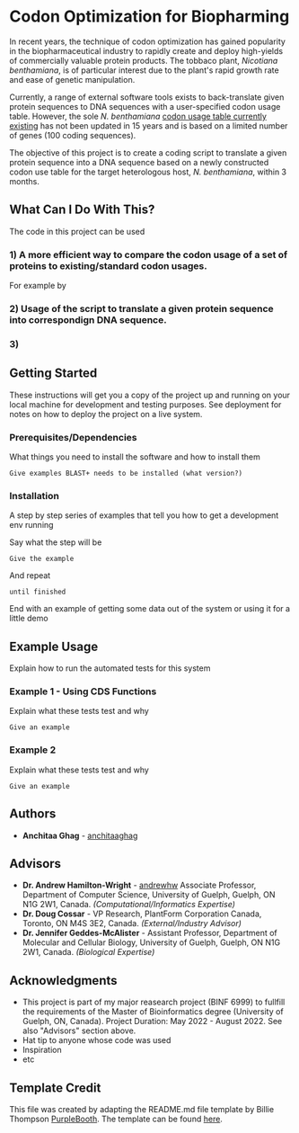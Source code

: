 # Codon Optimization for Biopharming

In recent years, the technique of codon optimization has gained popularity in the biopharmaceutical industry to rapidly create and deploy high-yields of commercially valuable protein products. The tobbaco plant, *Nicotiana benthamiana*, is of particular interest due to the plant's rapid growth rate and ease of genetic manipulation. 

Currently, a range of external software tools exists to back-translate given protein sequences to DNA sequences with a user-specified codon usage table. However, the sole *N. benthamiana* [codon usage table currently existing](https://www.kazusa.or.jp/codon/cgi-bin/showcodon.cgi?species=4100) has not been updated in 15 years and is based on a limited number of genes (100 coding sequences). 

The objective of this project is to create a coding script to translate a given protein sequence into a DNA sequence based on a newly constructed codon use table for the target heterologous host, *N. benthamiana*, within 3 months.

## What Can I Do With This?

The code in this project can be used

### 1) A more efficient way to compare the codon usage of a set of proteins to existing/standard codon usages.

For example by 

### 2) Usage of the script to translate a given protein sequence into correspondign DNA sequence.

### 3) 

## Getting Started

These instructions will get you a copy of the project up and running on your local machine for development and testing purposes. See deployment for notes on how to deploy the project on a live system.

### Prerequisites/Dependencies

What things you need to install the software and how to install them

```
Give examples BLAST+ needs to be installed (what version?)
```

### Installation

A step by step series of examples that tell you how to get a development env running

Say what the step will be

```
Give the example
```

And repeat

```
until finished
```

End with an example of getting some data out of the system or using it for a little demo

## Example Usage

Explain how to run the automated tests for this system

### Example 1 - Using CDS Functions

Explain what these tests test and why

```
Give an example
```

### Example 2

Explain what these tests test and why

```
Give an example
```

## Authors

* **Anchitaa Ghag** - [anchitaaghag](https://github.com/anchitaaghag)

## Advisors

* **Dr. Andrew Hamilton-Wright** - [andrewhw](https://github.com/andrewhw) Associate Professor, Department of Computer Science, University of Guelph, Guelph, ON N1G 2W1, Canada. *(Computational/Informatics Expertise)*
* **Dr. Doug Cossar** - VP Research, PlantForm Corporation Canada, Toronto, ON M4S 3E2, Canada. *(External/Industry Advisor)*
* **Dr. Jennifer Geddes-McAlister** - Assistant Professor, Department of Molecular and Cellular Biology, University of Guelph, Guelph, ON N1G 2W1, Canada. *(Biological Expertise)*

## Acknowledgments

* This project is part of my major reasearch project (BINF 6999) to fullfill the requirements of the Master of Bioinformatics degree (University of Guelph, ON, Canada). Project Duration: May 2022 - August 2022. See also "Advisors" section above.
* Hat tip to anyone whose code was used
* Inspiration
* etc

## Template Credit

This file was created by adapting the README.md file template by Billie Thompson [PurpleBooth](https://github.com/PurpleBooth). The template can be found [here](https://gist.github.com/PurpleBooth/109311bb0361f32d87a2).
